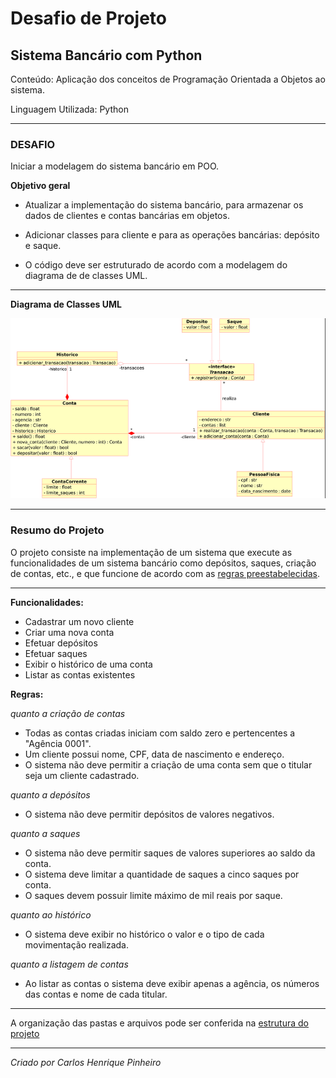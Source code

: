 # **Desafio de Projeto**

## **Sistema Bancário com Python**

Conteúdo: Aplicação dos conceitos de Programação Orientada a Objetos ao sistema.

Linguagem Utilizada: Python

----
### **DESAFIO**
Iniciar a modelagem do sistema bancário em POO.

**Objetivo geral**
- Atualizar a implementação do sistema bancário, para armazenar os dados de clientes e contas bancárias em objetos.

- Adicionar classes para cliente e para as operações bancárias: depósito e saque.
 
- O código deve ser estruturado de acordo com a modelagem do diagrama de de classes UML.
----
**Diagrama de Classes UML**

![UML](docs/UML.png)

----
### Resumo do Projeto
O projeto consiste na implementação de um sistema que execute as funcionalidades de um sistema bancário como depósitos, saques, criação de contas, etc., e que funcione de acordo com as [regras preestabelecidas](regras).

----
**Funcionalidades:**
- Cadastrar um novo cliente
- Criar uma nova conta 
- Efetuar depósitos
- Efetuar saques
- Exibir o histórico de uma conta
- Listar as contas existentes  


**Regras:**

*quanto a criação de contas*
- Todas as contas criadas iniciam com saldo zero e pertencentes a "Agência 0001".
- Um cliente possui nome, CPF, data de nascimento e endereço. 
- O sistema não deve permitir a criação de uma conta sem que o titular seja um cliente cadastrado.
  
*quanto a depósitos*
- O sistema não deve permitir depósitos de valores negativos.

*quanto a saques*
- O sistema não deve permitir saques de valores superiores ao saldo da conta.
- O sistema deve limitar a quantidade de saques a cinco saques por conta.
- O saques devem possuir limite máximo de mil reais por saque.

*quanto ao histórico*
- O sistema deve exibir no histórico o valor e o tipo de cada movimentação realizada.

*quanto a listagem de contas*
- Ao listar as contas o sistema deve exibir apenas a agência, os números das contas e nome de cada titular.

----
A organização das pastas e arquivos pode ser conferida na [estrutura do projeto](docs/estrutura_do_projeto.png) 

----

*Criado por Carlos Henrique Pinheiro*
